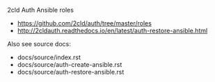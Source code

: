 2cld Auth Ansible roles

+ https://github.com/2cld/auth/tree/master/roles
+ http://2cldauth.readthedocs.io/en/latest/auth-restore-ansible.html

Also see source docs:
- docs/source/index.rst
- docs/source/auth-create-ansible.rst
- docs/source/auth-restore-ansible.rst